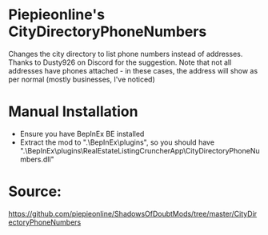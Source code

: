 # Piepieonline's CityDirectoryPhoneNumbers

Changes the city directory to list phone numbers instead of addresses. Thanks to Dusty926 on Discord for the suggestion.
Note that not all addresses have phones attached - in these cases, the address will show as per normal (mostly businesses, I've noticed)

# Manual Installation

* Ensure you have BepInEx BE installed
* Extract the mod to ".\BepInEx\plugins\", so you should have ".\BepInEx\plugins\RealEstateListingCruncherApp\CityDirectoryPhoneNumbers.dll"

# Source:

https://github.com/piepieonline/ShadowsOfDoubtMods/tree/master/CityDirectoryPhoneNumbers